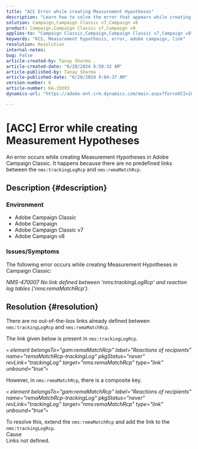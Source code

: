 ```yaml
---
title: "ACC Error while creating Measurement Hypotheses"
description: "Learn how to solve the error that appears while creating Measurement Hypotheses in Campaign Classic."
solution: Campaign,Campaign Classic v7,Campaign v8
product: Campaign,Campaign Classic v7,Campaign v8
applies-to: "Campaign Classic,Campaign,Campaign Classic v7,Campaign v8"
keywords: "KCS, Measurement hypothesis, error, adobe campaign, link"
resolution: Resolution
internal-notes: 
bug: False
article-created-by: Tanay Sharma .
article-created-date: "6/20/2024 8:50:32 AM"
article-published-by: Tanay Sharma .
article-published-date: "6/20/2024 9:04:37 AM"
version-number: 6
article-number: KA-19393
dynamics-url: "https://adobe-ent.crm.dynamics.com/main.aspx?forceUCI=1&pagetype=entityrecord&etn=knowledgearticle&id=7290c824-e22e-ef11-840b-6045bd0065b6"

---
```

# [ACC] Error while creating Measurement Hypotheses


An error occurs while creating Measurement Hypotheses in Adobe Campaign Classic. It happens because there are no predefined links between the `nms:trackingLogRcp` and `nms:remaMatchRcp`.

## Description {#description}


### Environment

- Adobe Campaign Classic
- Adobe Campaign
- Adobe Campaign Classic v7
- Adobe Campaign v8


### Issues/Symptoms

The following error occurs while creating Measurement Hypotheses in Campaign Classic:
 
 *NMS-470007 No link defined between 'nms:trackingLogRcp' and reaction log tables ('nms:remaMatchRcp').*


## Resolution {#resolution}


There are no out-of-the-box links already defined between `nms:trackingLogRcp` and `nms:remaMatchRcp`.

The link given below is present in `nms:trackingLogRcp`.

*`<` element belongsTo="gam:remaMatchRcp" label="Reactions of recipients" name="remaMatchRcp-trackingLog" pkgStatus="never" revLink="trackingLog" target="nms:remaMatchRcp" type="link" unbound="true"`>`*

However, in `nms:remaMatchRcp`, there is a composite key.

*`<` element belongsTo="gam:remaMatchRcp" label="Reactions of recipients" name="remaMatchRcp-trackingLog" pkgStatus="never" revLink="trackingLog" target="nms:remaMatchRcp" type="link" unbound="true"`>`*

To resolve this, extend the `nms:remaMatchRcp` and add the link to the `nms:trackingLogRcp`.
<br>Cause<br>
Links not defined.
